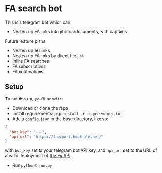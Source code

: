 # FA search bot
This is a telegram bot which can:
- Neaten up FA links into photos/documents, with captions

Future feature plans:
- Neaten up e6 links
- Neaten up FA links by direct file link
- Inline FA searches
- FA subscriptions
- FA notifications

## Setup
To set this up, you'll need to:
 - Download or clone the repo
 - Install requirements: `pip install -r requirements.txt`
 - Add a `config.json` in the base directory, like so:
```json
{
  "bot_key": "---",
  "api_url": "https://faexport.boothale.net/"
}
```
with `bot_key` set to your telegram bot API key, and `api_url` set to the URL of a valid deployment of [the FA API](https://github.com/boothale/faexport).
 - Run `python3 run.py`
